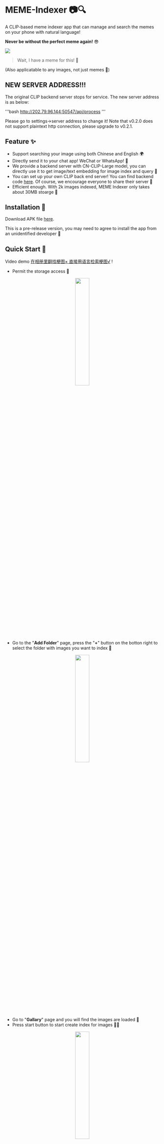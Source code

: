 # MEME-Indexer 📷🔍

A CLIP-based meme indexer app that can manage and search the memes on your phone with natural language! 

**Never be without the perfect meme again!** 😎

![](./imgs/have_a_meme.jpg)
> Wait, I have a meme for this! 🤣

(Also applicatable to any images, not just memes 🤫)

## NEW SERVER ADDRESS!!!

The original CLIP backend server stops for service. The new server address is as below: 

'''bash
http://202.79.96.144:50547/api/process
'''

Please go to settings->server address to change it! Note that v0.2.0 does not support plaintext http connection, please upgrade to v0.2.1. 

## Feature ✨

- Support searching your image using both Chinese and English 🌍
- Directly send it to your chat app! WeChat or WhatsApp! 🚀
- We provide a backend server with CN-CLIP-Large model, you can directly use it to get image/text embedding for image index and query 🔧
- You can set up your own CLIP back end server! You can find backend code [here](https://github.com/xywen97/cn_clip_server). Of course, we encourage everyone to share their server 🤝
- Efficient enough. With 2k images indexed, MEME Indexer only takes about 30MB stoarge 🚀

## Installation 📲

Download APK file [here](https://github.com/VEWOXIC/MEME-Indexer/releases). 

This is a pre-release version, you may need to agree to install the app from an unidentified developer 🙈

## Quick Start 🚀

Video demo [在相册里翻找梗图× 直接用语言检索梗图√](https://www.bilibili.com/video/BV1y14y1Z7DT/?share_source=copy_web&vd_source=b327831050842b9cae04db313047af6a) !

- Permit the storage access 📂
<div align="center">
<img src=./imgs/File_access.png width=30% />
</div>

- Go to the "**Add Folder**" page, press the "**+**" button on the botton right to select the folder with images you want to index 📁

<div align="center">
<img src=./imgs/add_folder.gif width=30% />
</div>

- Go to "**Gallary**" page and you will find the images are loaded 📸
- Press start button to start create index for images 🏃‍♂️

<div align="center">
<img src=./imgs/Create_index.gif width=30% />
</div>

- You can filter to check the indexed images 🔎

<div align="center">
<img src=./imgs/Filter.gif width=30% />
</div>

- Go to "**Search**" page and describe your image with natural language, Chinese/English both ok 🤓
- Press "**Search**" to get the query embedding. It will sort your gallary according to semantic correlation 🔍
- Press any image to call the share function 📤

<div align="center">
<img src=./imgs/search.gif width=30% />
</div>

- Send it to WeChat, WhatsApp! 🚀

## Settings ⚙️

- **Server Address**: You can go to the setting menu to change your query url to your own server! 
- **Language**: TODO (I believe you can read the English)
- **Clear Index**: TODO (Not working yet OTZ)

## Future plan 🤔

I am still a full-time PhD student, the maintainance may not be in time. I finish this app in 1 week with the help of ChatGPT. 

- [ ] iOS app is still in development. 
- [ ] Batchity the index building process. 
- [ ] Make it look better. 
- [ ] Maybe personalize the searching result on your device. 


## Privacy Concerns 🔒

We will not keep any of your information on our servers. Your images are compressed into 224\*224 thumbnail on the phone for faster transfer and make it impossible to gather any personal data from them. 

We still recommand not to upload your personal photos (you can anyway). 

Furthermore, you can always set up your own server! 

**We do not guarantee other servers do not gather your information. **

## Acknowledgments

- ChatGPT
- @xywen97

## PS, ChatGPT is awesome! 🤩 He add all the emojis in this README.md! 🤣
